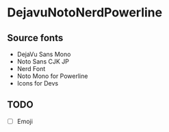 # DejavuNotoNerdPowerline

## Source fonts
- DejaVu Sans Mono
- Noto Sans CJK JP
- Nerd Font
- Noto Mono for Powerline
- Icons for Devs

## TODO
- [ ] Emoji
